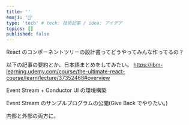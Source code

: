 ```yaml
---
title: ''
emoji: '🦁'
type: 'tech' # tech: 技術記事 / idea: アイデア
topics: []
published: false
---
```


React のコンポーネントツリーの設計書ってどうやってみんな作ってるの？

以下の記事の要約とか、日本語まとめをしてみたい。
https://ibm-learning.udemy.com/course/the-ultimate-react-course/learn/lecture/37352468#overview

Event Stream + Conductor UI の環境構築

Event Stream のサンプルプログラムの公開(Give Back でやりたい。)

内部と外部の両方に。
